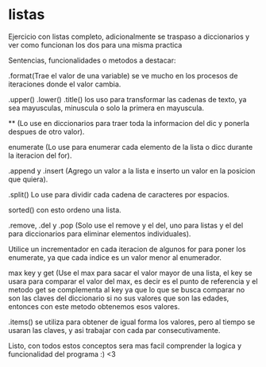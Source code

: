 # listas
Ejercicio con listas completo, adicionalmente se traspaso a diccionarios y ver como funcionan los dos para una misma practica

Sentencias, funcionalidades o metodos a destacar:

.format(Trae el valor de una variable) se ve mucho en los procesos de iteraciones donde el valor cambia.

.upper() .lower() .title() los uso para transformar las cadenas de texto, ya sea mayusculas, minuscula o solo la primera en mayuscula.

** (Lo use en diccionarios para traer toda la informacion del dic y ponerla despues de otro valor).

enumerate (Lo use para enumerar cada elemento de la lista o dicc durante la iteracion del for).

.append y .insert (Agrego un valor a la lista e inserto un valor en la posicion que quiera).

.split() Lo use para dividir cada cadena de caracteres por espacios.

sorted() con esto ordeno una lista.

.remove, .del y .pop (Solo use el remove y el del, uno para listas y el del para diccionarios para eliminar elementos individuales).

Utilice un incrementador en cada iteracion de algunos for para poner los enumerate, ya que cada indice es un valor menor al enumerador.

max key y get (Use el max para sacar el valor mayor de una lista, el key se usara para comparar el valor del max, es decir es el punto de referencia y el metodo get se complementa 
al key ya que lo que se busca comparar no son las claves del diccionario si no sus valores que son las edades, entonces con este metodo obtenemos esos valores.

.items() se utiliza para obtener de igual forma los valores, pero al tiempo se usaran las claves, y asi trabajar con cada par consecutivamente.


Listo, con todos estos conceptos sera mas facil comprender la logica y funcionalidad del programa :) <3
